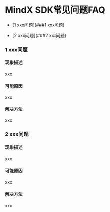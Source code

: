 # MindX SDK常见问题FAQ

- [1 xxx问题](###1 xxx问题)

- [2 xxx问题](###2 xxx问题)





### 1 xxx问题

####  现象描述

xxx

####  可能原因

xxx

#### 解决方法

xxx





### 2 xxx问题

####  现象描述

xxx

####  可能原因

xxx

#### 解决方法

xxx

